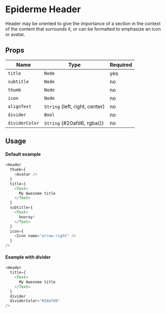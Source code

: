 # Epiderme Header
Header may be oriented to give the importance of a section in the context of the content that surrounds it, or can be formatted to emphasize an icon or avatar.

## Props
| Name            | Type                             | Required |
|-----------------|----------------------------------|----------|
| `title`         | `Node`                           | yes      |
| `subtitle `     | `Node`                           | no       |
| `thumb`         | `Node`                           | no       |
| `icon`          | `Node `                          | no       |
| `alignText`     | `String` (left, right, center)   | no       |
| `divider`       | `Bool`                           | no       |
| `dividerColor`  | `String` (#20afd6, rgba())       | no       |

## Usage

#### Default example
```javascript
<Header
  thumb={
    <Avatar />
  }
  title={
    <Text>
      My Awesome title
    </Text>
  }
  subtitle={
    <Text>
      hooray!
    </Text>
  }
  icon={
    <Icon name="arrow-right" />
  }
/>
```

#### Example with divider
```javascript
<Header
  title={
    <Text>
      My Awesome title
    </Text>
  }
  divider
  dividerColor="#20afd6"
/>
```


